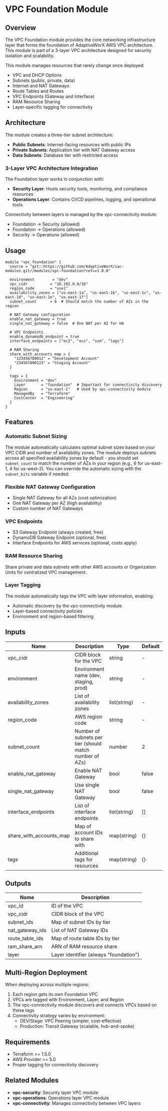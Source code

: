 # VPC Foundation Module

## Overview

The VPC Foundation module provides the core networking infrastructure layer that forms the foundation of AdaptiveWorX AWS VPC architecture. This module is part of a 3-layer VPC architecture designed for security isolation and scalability.

This module manages resources that rarely change once deployed:
- VPC and DHCP Options
- Subnets (public, private, data)
- Internet and NAT Gateways
- Route Tables and Routes
- VPC Endpoints (Gateway and Interface)
- RAM Resource Sharing
- Layer-specific tagging for connectivity

## Architecture

The module creates a three-tier subnet architecture:
- **Public Subnets**: Internet-facing resources with public IPs
- **Private Subnets**: Application tier with NAT Gateway access
- **Data Subnets**: Database tier with restricted access

### 3-Layer VPC Architecture Integration

The Foundation layer works in conjunction with:
- **Security Layer**: Hosts security tools, monitoring, and compliance resources
- **Operations Layer**: Contains CI/CD pipelines, logging, and operational tools

Connectivity between layers is managed by the vpc-connectivity module:
- Foundation → Security (allowed)
- Foundation → Operations (allowed)
- Security → Operations (allowed)

## Usage

```hcl
module "vpc_foundation" {
  source = "git::https://github.com/AdaptiveWorX/iac-modules.git//modules/vpc-foundation?ref=v1.0.0"

  environment        = "dev"
  vpc_cidr          = "10.192.0.0/16"
  region_code       = "use1"
  availability_zones = ["us-east-1a", "us-east-1b", "us-east-1c", "us-east-1d", "us-east-1e", "us-east-1f"]
  subnet_count      = 6  # Should match the number of AZs in the region

  # NAT Gateway configuration
  enable_nat_gateway = true
  single_nat_gateway = false  # One NAT per AZ for HA

  # VPC Endpoints
  enable_dynamodb_endpoint = true
  interface_endpoints = ["ec2", "ecs", "ssm", "logs"]

  # RAM Sharing
  share_with_accounts_map = {
    "123456789012" = "Development Account"
    "234567890123" = "Staging Account"
  }

  tags = {
    Environment = "dev"
    Layer       = "foundation"  # Important for connectivity discovery
    Region      = "us-east-1"   # Used by vpc-connectivity module
    ManagedBy   = "Terraform"
    CostCenter  = "Engineering"
  }
}
```

## Features

### Automatic Subnet Sizing
The module automatically calculates optimal subnet sizes based on your VPC CIDR and number of availability zones. The module deploys subnets across all specified availability zones by default - you should set `subnet_count` to match the number of AZs in your region (e.g., 6 for us-east-1, 4 for us-west-2). You can override the automatic sizing with the `subnet_bits` variable if needed.

### Flexible NAT Gateway Configuration
- Single NAT Gateway for all AZs (cost optimization)
- One NAT Gateway per AZ (high availability)
- Custom number of NAT Gateways

### VPC Endpoints
- S3 Gateway Endpoint (always created, free)
- DynamoDB Gateway Endpoint (optional, free)
- Interface Endpoints for AWS services (optional, costs apply)

### RAM Resource Sharing
Share private and data subnets with other AWS accounts or Organization Units for centralized VPC management.

### Layer Tagging
The module automatically tags the VPC with layer information, enabling:
- Automatic discovery by the vpc-connectivity module
- Layer-based connectivity policies
- Environment and region-based filtering

## Inputs

| Name | Description | Type | Default | Required |
|------|-------------|------|---------|----------|
| vpc_cidr | CIDR block for the VPC | string | - | yes |
| environment | Environment name (dev, staging, prod) | string | - | yes |
| availability_zones | List of availability zones | list(string) | - | yes |
| region_code | AWS region code | string | - | yes |
| subnet_count | Number of subnets per tier (should match number of AZs) | number | 2 | no |
| enable_nat_gateway | Enable NAT Gateway | bool | false | no |
| single_nat_gateway | Use single NAT Gateway | bool | false | no |
| interface_endpoints | List of interface endpoints | list(string) | [] | no |
| share_with_accounts_map | Map of account IDs to share with | map(string) | {} | no |
| tags | Additional tags for resources | map(string) | {} | no |

## Outputs

| Name | Description |
|------|-------------|
| vpc_id | ID of the VPC |
| vpc_cidr | CIDR block of the VPC |
| subnet_ids | Map of subnet IDs by tier |
| nat_gateway_ids | List of NAT Gateway IDs |
| route_table_ids | Map of route table IDs by tier |
| ram_share_arn | ARN of RAM resource share |
| layer | Layer identifier (always "foundation") |

## Multi-Region Deployment

When deploying across multiple regions:
1. Each region gets its own Foundation VPC
2. VPCs are tagged with Environment, Layer, and Region
3. The vpc-connectivity module discovers and connects VPCs based on these tags
4. Connectivity strategy varies by environment:
   - DEV/Stage: VPC Peering (simpler, cost-effective)
   - Production: Transit Gateway (scalable, hub-and-spoke)

## Requirements

- Terraform >= 1.5.0
- AWS Provider >= 5.0
- Proper tagging for connectivity discovery

## Related Modules

- **vpc-security**: Security layer VPC module
- **vpc-operations**: Operations layer VPC module
- **vpc-connectivity**: Manages connectivity between VPC layers

